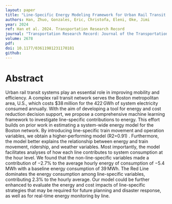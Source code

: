 ```yaml
---
layout: paper
title: "Line-Specific Energy Modeling Framework for Urban Rail Transit Systems: A Case Study of Boston"
authors: Han, Zhuo, Gonzales, Eric, Christofa, Eleni, Oke, Jimi
year: 2024
ref: Han et al. 2024. Transportation Research Record
journal: "Transportation Research Record: Journal of the Transportation Research Board 2678(1):150–164."
volume: 2678
pdf:
doi: 10.1177/03611981231170181
github:
---
```

# Abstract
Urban rail transit systems play an essential role in improving mobility and efficiency. A complex rail transit network serves the Boston metropolitan area, U.S., which costs $38 million for the 422 GWh of system electricity consumed annually. With the aim of developing a tool for energy and cost reduction decision support, we propose a comprehensive machine learning framework to investigate line-specific contributions to energy. This effort builds on prior work in estimating a system-wide energy model for the Boston network. By introducing line-specific train movement and operation variables, we obtain a higher-performing model  (R2=0.91) . Furthermore, the model better explains the relationship between energy and train movement, ridership, and weather variables. Most importantly, the model facilitates analyses of how each line contributes to system consumption at the hour level. We found that the non-line-specific variables made a contribution of −2.7% to the average hourly energy of consumption of −5.4 MWh with a baseline energy consumption of 39 MWh. The Red Line dominates the energy consumption among line-specific variables, contributing 2.3% to the hourly average. Our model could be further enhanced to evaluate the energy and cost impacts of line-specific strategies that may be required for future planning and disaster response, as well as for real-time energy monitoring by line.
